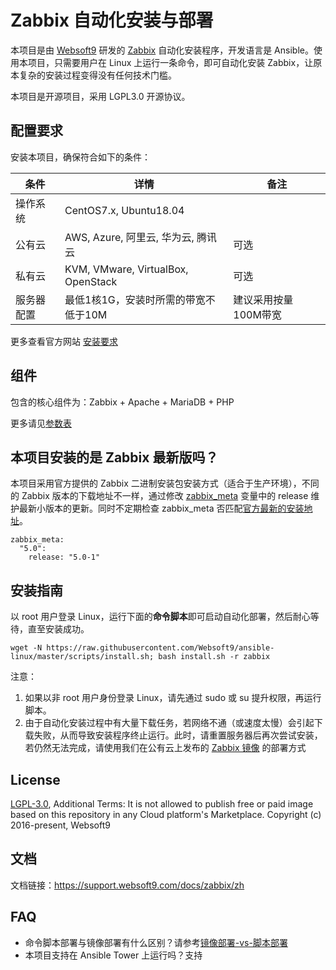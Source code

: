 # Zabbix 自动化安装与部署

本项目是由 [Websoft9](http://www.websoft9.com) 研发的 [Zabbix](https://www.zabbix.com/download) 自动化安装程序，开发语言是 Ansible。使用本项目，只需要用户在 Linux 上运行一条命令，即可自动化安装 Zabbix，让原本复杂的安装过程变得没有任何技术门槛。  

本项目是开源项目，采用 LGPL3.0 开源协议。

## 配置要求

安装本项目，确保符合如下的条件：

| 条件       | 详情       | 备注  |
| ------------ | ------------ | ----- |
| 操作系统       | CentOS7.x, Ubuntu18.04       |   |
| 公有云| AWS, Azure, 阿里云, 华为云, 腾讯云 | 可选 |
| 私有云|  KVM, VMware, VirtualBox, OpenStack | 可选 |
| 服务器配置 | 最低1核1G，安装时所需的带宽不低于10M |  建议采用按量100M带宽 |

更多查看官方网站 [安装要求](https://www.zabbix.com/documentation/4.0/zh/manual/installation/requirements)

## 组件

包含的核心组件为：Zabbix + Apache + MariaDB + PHP

更多请见[参数表](/docs/zh/stack-components.md)

## 本项目安装的是 Zabbix 最新版吗？

本项目采用官方提供的 Zabbix 二进制安装包安装方式（适合于生产环境），不同的 Zabbix 版本的下载地址不一样，通过修改 [zabbix_meta](/roles/zabbix/defaults/main.yml) 变量中的 release 维护最新小版本的更新。同时不定期检查 zabbix_meta 否匹配[官方最新的安装地址](https://www.zabbix.com/download)。

```
zabbix_meta:
  "5.0":
    release: "5.0-1"
```

## 安装指南

以 root 用户登录 Linux，运行下面的**命令脚本**即可启动自动化部署，然后耐心等待，直至安装成功。

```
wget -N https://raw.githubusercontent.com/Websoft9/ansible-linux/master/scripts/install.sh; bash install.sh -r zabbix
```  

注意：  

1. 如果以非 root 用户身份登录 Linux，请先通过 sudo 或 su 提升权限，再运行脚本。
2. 由于自动化安装过程中有大量下载任务，若网络不通（或速度太慢）会引起下载失败，从而导致安装程序终止运行。此时，请重置服务器后再次尝试安装，若仍然无法完成，请使用我们在公有云上发布的 [Zabbix 镜像](https://apps.websoft9.com/zabbix) 的部署方式

## License

[LGPL-3.0](/License.md), Additional Terms: It is not allowed to publish free or paid image based on this repository in any Cloud platform's Marketplace.
Copyright (c) 2016-present, Websoft9

## 文档

文档链接：https://support.websoft9.com/docs/zabbix/zh

## FAQ

- 命令脚本部署与镜像部署有什么区别？请参考[镜像部署-vs-脚本部署](https://support.websoft9.com/docs/faq/zh/bz-product.html#镜像部署-vs-脚本部署)
- 本项目支持在 Ansible Tower 上运行吗？支持
